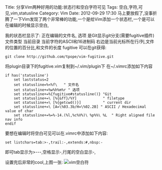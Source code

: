Title: 分享Vim两种好用的功能:状态行和空白字符可见
Tags: 空白,字符,可见,vim,statusline
Category: Vim
Date: 2012-09-29 17:30
马上要放假了,没事折腾了一下Vim发现了两个非常棒的功能,一个是给Vim添加一个状态栏,一个是可以在编辑的时候显示空白,

我的状态栏显示了:
正在编辑的文件名,
选项
是Git显示git分支(需要fugitive插件)
文件类型
当前目录
当前字符的ASCII和16进制码
右边是当前光标所在行/列,文件的位置的百分比,和文件的长度
fugitive 可以在git获得:
```
git clone http://github.com/tpope/vim-fugitive.git
```
将plugin目录下的fugitive.vim复制到~/.vim/plugin下
在~/.vimrc添加如下内容
```vim
if has('statusline')
    set laststatus=2
    set statusline=%<%f\   " 文件名
    set statusline+=%w%h%m%r " 选项
    set statusline+=%{fugitive#statusline()} "Git
    set statusline+=\ [%{&ff}/%Y]            " filetype
    set statusline+=\ [%{getcwd()}]          " current dir
    set statusline+=\ [A=\%03.3b/H=\%02.2B] " ASCII / Hexadecimal value of char
    set statusline+=%=%-14.(%l,%c%V%)\ %p%%\ %L  " Right aligned file nav info
endif
```
要想在编辑时将空白可见可以在.vimrc中添加如下内容:
```vim
set listchars=tab:>-,trail:-,extends:#,nbsp:-
```
即可tab显示为>---,空格显示-,行尾的空白显示-,

设置完后非常的cool,上图一张:
![vim空白符](/upload/Screenshot-2012-09-29-173517.png)
